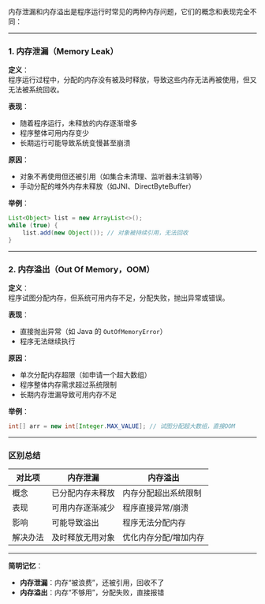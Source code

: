 内存泄漏和内存溢出是程序运行时常见的两种内存问题，它们的概念和表现完全不同：

---

### 1. 内存泄漏（Memory Leak）

**定义**：  
程序运行过程中，分配的内存没有被及时释放，导致这些内存无法再被使用，但又无法被系统回收。

**表现**：  
- 随着程序运行，未释放的内存逐渐增多
- 程序整体可用内存变少
- 长期运行可能导致系统变慢甚至崩溃

**原因**：  
- 对象不再使用但还被引用（如集合未清理、监听器未注销等）
- 手动分配的堆外内存未释放（如JNI、DirectByteBuffer）

**举例**：  
```java
List<Object> list = new ArrayList<>();
while (true) {
    list.add(new Object()); // 对象被持续引用，无法回收
}
```

---

### 2. 内存溢出（Out Of Memory，OOM）

**定义**：  
程序试图分配内存，但系统可用内存不足，分配失败，抛出异常或错误。

**表现**：  
- 直接抛出异常（如 Java 的 `OutOfMemoryError`）
- 程序无法继续执行

**原因**：  
- 单次分配内存超限（如申请一个超大数组）
- 程序整体内存需求超过系统限制
- 长期内存泄漏导致可用内存不足

**举例**：  
```java
int[] arr = new int[Integer.MAX_VALUE]; // 试图分配超大数组，直接OOM
```

---

### 区别总结

| 对比项   | 内存泄漏         | 内存溢出              |
| -------- | ---------------- | --------------------- |
| 概念     | 已分配内存未释放 | 内存分配超出系统限制  |
| 表现     | 可用内存逐渐减少 | 程序直接异常/崩溃     |
| 影响     | 可能导致溢出     | 程序无法分配内存      |
| 解决办法 | 及时释放无用对象 | 优化内存分配/增加内存 |

---

**简明记忆**：  
- **内存泄漏**：内存“被浪费”，还被引用，回收不了  
- **内存溢出**：内存“不够用”，分配失败，直接报错